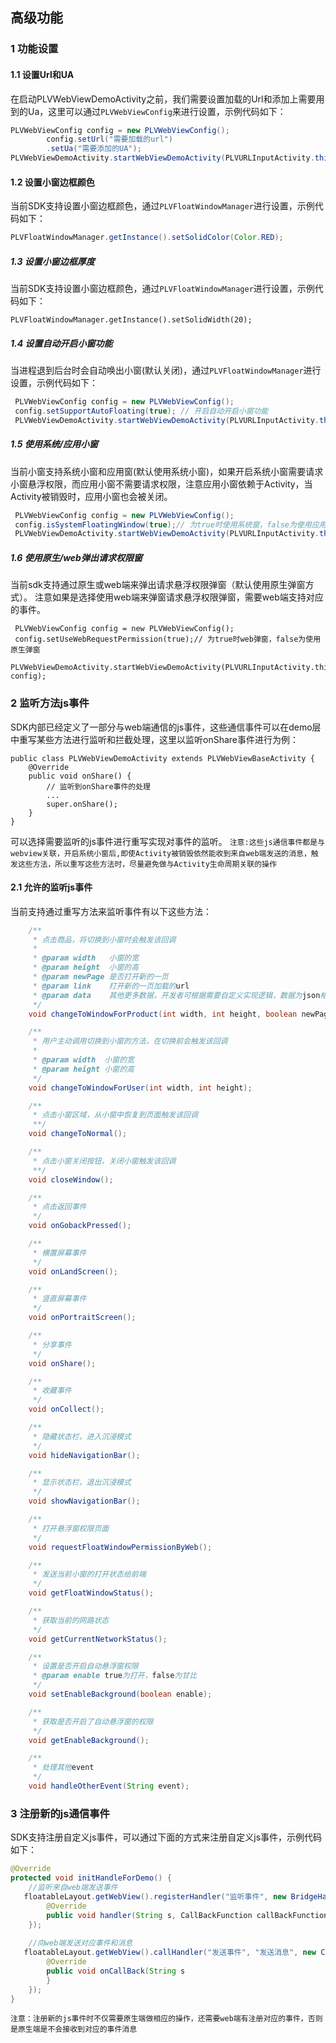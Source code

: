 ## 高级功能

### 1 功能设置

#### 1.1 设置Url和UA 

在启动PLVWebViewDemoActivity之前，我们需要设置加载的Url和添加上需要用到的Ua，这里可以通过`PLVWebViewConfig`来进行设置，示例代码如下：

```java
PLVWebViewConfig config = new PLVWebViewConfig();
        config.setUrl("需要加载的url")
        .setUa("需要添加的UA");
PLVWebViewDemoActivity.startWebViewDemoActivity(PLVURLInputActivity.this, config);
```

#### 1.2 设置小窗边框颜色

当前SDK支持设置小窗边框颜色，通过`PLVFloatWindowManager`进行设置，示例代码如下：

```java
PLVFloatWindowManager.getInstance().setSolidColor(Color.RED);
```

##### 1.3 设置小窗边框厚度

当前SDK支持设置小窗边框颜色，通过`PLVFloatWindowManager`进行设置，示例代码如下：
```
PLVFloatWindowManager.getInstance().setSolidWidth(20);
```

##### 1.4 设置自动开启小窗功能

当进程退到后台时会自动唤出小窗(默认关闭)，通过`PLVFloatWindowManager`进行设置，示例代码如下：

```java
 PLVWebViewConfig config = new PLVWebViewConfig();
 config.setSupportAutoFloating(true); // 开启自动开启小窗功能
 PLVWebViewDemoActivity.startWebViewDemoActivity(PLVURLInputActivity.this, config);
```

##### 1.5 使用系统/应用小窗

当前小窗支持系统小窗和应用窗(默认使用系统小窗)，如果开启系统小窗需要请求小窗悬浮权限，而应用小窗不需要请求权限，注意应用小窗依赖于Activity，当Activity被销毁时，应用小窗也会被关闭。

```java
 PLVWebViewConfig config = new PLVWebViewConfig();
 config.isSystemFloatingWindow(true);// 为true时使用系统窗，false为使用应用小窗
 PLVWebViewDemoActivity.startWebViewDemoActivity(PLVURLInputActivity.this, config);
```

##### 1.6 使用原生/web弹出请求权限窗

当前sdk支持通过原生或web端来弹出请求悬浮权限弹窗（默认使用原生弹窗方式）。
注意如果是选择使用web端来弹窗请求悬浮权限弹窗，需要web端支持对应的事件。

```
 PLVWebViewConfig config = new PLVWebViewConfig();
 config.setUseWebRequestPermission(true);// 为true时web弹窗，false为使用原生弹窗
 PLVWebViewDemoActivity.startWebViewDemoActivity(PLVURLInputActivity.this, config);
```

### 2 监听方法js事件

SDK内部已经定义了一部分与web端通信的js事件，这些通信事件可以在demo层中重写某些方法进行监听和拦截处理，这里以监听onShare事件进行为例：

```
public class PLVWebViewDemoActivity extends PLVWebViewBaseActivity {
	@Override
    public void onShare() {
        // 监听到onShare事件的处理
        ...
        super.onShare();
    }
}
```

可以选择需要监听的js事件进行重写实现对事件的监听。
`注意:这些js通信事件都是与webview关联，开启系统小窗后,即使Activity被销毁依然能收到来自web端发送的消息，触发这些方法，所以重写这些方法时，尽量避免做与Activity生命周期关联的操作`

#### 2.1 允许的监听js事件

当前支持通过重写方法来监听事件有以下这些方法：

```java
    /**
     * 点击商品，将切换到小窗时会触发该回调
     *
     * @param width   小窗的宽
     * @param height  小窗的高
     * @param newPage 是否打开新的一页
     * @param link    打开新的一页加载的url
     * @param data    其他更多数据，开发者可根据需要自定义实现逻辑，数据为json格式
     */
    void changeToWindowForProduct(int width, int height, boolean newPage, String link, String data);

    /**
     * 用户主动调用切换到小窗的方法，在切换前会触发该回调
     *
     * @param width  小窗的宽
     * @param height 小窗的高
     */
    void changeToWindowForUser(int width, int height);

    /**
     * 点击小窗区域，从小窗中恢复到页面触发该回调
     **/
    void changeToNormal();

    /**
     * 点击小窗关闭按钮，关闭小窗触发该回调
     **/
    void closeWindow();

    /**
     * 点击返回事件
     */
    void onGobackPressed();

    /**
     * 横置屏幕事件
     */
    void onLandScreen();

    /**
     * 竖直屏幕事件
     */
    void onPortraitScreen();

    /**
     * 分享事件
     */
    void onShare();

    /**
     * 收藏事件
     */
    void onCollect();

    /**
     * 隐藏状态栏，进入沉浸模式
     */
    void hideNavigationBar();

    /**
     * 显示状态栏，退出沉浸模式
     */
    void showNavigationBar();

    /**
     * 打开悬浮窗权限页面
     */
    void requestFloatWindowPermissionByWeb();

    /**
     * 发送当前小窗的打开状态给前端
     */
    void getFloatWindowStatus();

    /**
     * 获取当前的网路状态
     */
    void getCurrentNetworkStatus();

    /**
     * 设置是否开启自动悬浮窗权限
     * @param enable true为打开，false为甘比
     */
    void setEnableBackground(boolean enable);

    /**
     * 获取是否开启了自动悬浮窗的权限
     */
    void getEnableBackground();

    /**
     * 处理其他event
     */
    void handleOtherEvent(String event);
```

### 3 注册新的js通信事件

SDK支持注册自定义js事件，可以通过下面的方式来注册自定义js事件，示例代码如下：

```java
@Override
protected void initHandleForDemo() {
	//监听来自web端发送事件
   floatableLayout.getWebView().registerHandler("监听事件", new BridgeHandler() {
        @Override
        public void handler(String s, CallBackFunction callBackFunction) {}
    });
    
    //向web端发送对应事件和消息
   floatableLayout.getWebView().callHandler("发送事件", "发送消息", new CallBackFunction() {
        @Override
        public void onCallBack(String s
        }
    });
}
```

`注意：注册新的js事件时不仅需要原生端做相应的操作，还需要web端有注册对应的事件，否则是原生端是不会接收到对应的事件消息`